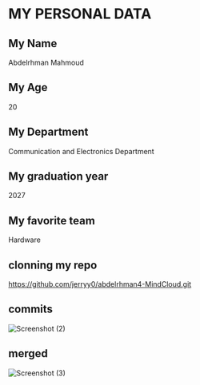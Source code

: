# MY PERSONAL DATA

## My Name
 Abdelrhman Mahmoud

## My Age
20

## My Department
 Communication and Electronics Department

## My graduation year
 2027

## My favorite team
 Hardware

 ## clonning my repo
 https://github.com/jerryy0/abdelrhman4-MindCloud.git

## commits
![Screenshot (2)](https://github.com/jerryy0/abdelrhman4-MindCloud/assets/148578190/501b0715-52bf-4831-89f9-1e29f6e55861)
## merged
![Screenshot (3)](https://github.com/jerryy0/abdelrhman4-MindCloud/assets/148578190/9b47d157-3976-4d30-9d10-7a9d0e17a02b)


